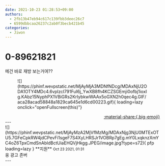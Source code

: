 ```yaml
---
date: 2021-10-23 01:28:53+09:00
authors:
  - 2fb13b47eb94c617c139fbb3deec26c7
  - 6599dbbcaa26237c2ab0f3becb421b45
categories:
  - Jiwon
---
```


# 0-89621821

<div class="post-container" markdown="1">
<div class="content-container md-sidebar__scrollwrap" markdown="1">

메건 바로 재방 보는거여??
<figure markdown="1">
![](https://phinf.wevpstatic.net/MjAyMjA3MDNfNDcg/MDAxNjU2ODA1OTY4MDc4.6vplzcI791FuI6j_YwXB8fh4KCZSGEmji0ofbj1ioxIg.KAbz15NyphPX1VBiGRs2KrIybkwWAAx5oGXN2h0qec4g.GIF/aca28acad58848a1829ca645e1d6cd00223.gif){ loading=lazy onclick="openFullscreen(this)"}
</figure>


</div>
</div>

<div style="text-align: right;" markdown="1">
<a href="https://weverse.io/fromis9/fanpost/0-89621821" style="text-align: right;">:material-share:{.big-emoji}</a>
</div>
---

<div class="comments-container md-sidebar__scrollwrap" markdown="1">
<div class="comment" markdown="1">
<div class='id-container' markdown="1">
![](https://phinf.wevpstatic.net/MjAyMzA2MjVfMzMg/MDAxNjg3NjU0MTExOTU5.7GFeCpkRW4jdCPevFi1sgeF7S4XyLHRSJr1VOBRp7gEg.mY0LxqknzXmYC4oZ6TpxCmdSnAbldBctUiaEHQVjHkgg.JPEG/image.jpg?type=s72){ pfp loading=lazy }
**<span class="artist">지원</span>** <small>Oct 23 2021, 01:31</small><br>
</div>
<div class='comment-body' markdown="1">
웅 광고 존버
</div>
</div>
</div>
---
